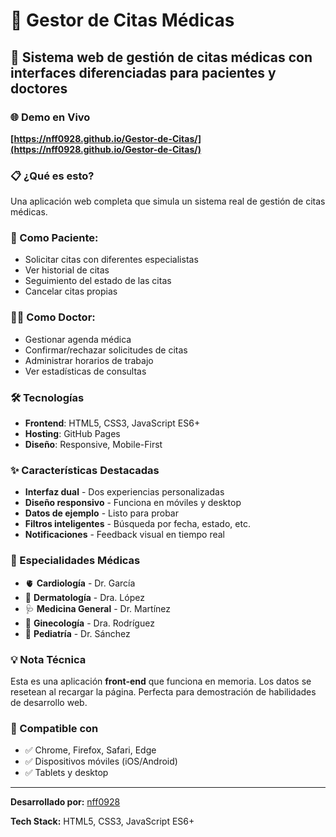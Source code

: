 # 🏥 Gestor de Citas Médicas
## 🚀 Sistema web de gestión de citas médicas con interfaces diferenciadas para pacientes y doctores

### 🌐 Demo en Vivo
**[https://nff0928.github.io/Gestor-de-Citas/](https://nff0928.github.io/Gestor-de-Citas/)**

### 📋 ¿Qué es esto?
Una aplicación web completa que simula un sistema real de gestión de citas médicas.

### 👤 Como Paciente:
- Solicitar citas con diferentes especialistas
- Ver historial de citas
- Seguimiento del estado de las citas
- Cancelar citas propias

### 👨‍⚕️ Como Doctor:
- Gestionar agenda médica
- Confirmar/rechazar solicitudes de citas
- Administrar horarios de trabajo
- Ver estadísticas de consultas

### 🛠️ Tecnologías
- **Frontend**: HTML5, CSS3, JavaScript ES6+
- **Hosting**: GitHub Pages
- **Diseño**: Responsive, Mobile-First

### ✨ Características Destacadas
- **Interfaz dual** - Dos experiencias personalizadas
- **Diseño responsivo** - Funciona en móviles y desktop
- **Datos de ejemplo** - Listo para probar
- **Filtros inteligentes** - Búsqueda por fecha, estado, etc.
- **Notificaciones** - Feedback visual en tiempo real

### 🎯 Especialidades Médicas
- 🫀 **Cardiología** - Dr. García
- 🧴 **Dermatología** - Dra. López  
- 🩺 **Medicina General** - Dr. Martínez
- 🤰 **Ginecología** - Dra. Rodríguez
- 👶 **Pediatría** - Dr. Sánchez

### 💡 Nota Técnica
Esta es una aplicación **front-end** que funciona en memoria. Los datos se resetean al recargar la página. Perfecta para demostración de habilidades de desarrollo web.

### 📱 Compatible con
- ✅ Chrome, Firefox, Safari, Edge
- ✅ Dispositivos móviles (iOS/Android)
- ✅ Tablets y desktop

---

**Desarrollado por:** [nff0928](https://github.com/nff0928)

**Tech Stack:** HTML5, CSS3, JavaScript ES6+
